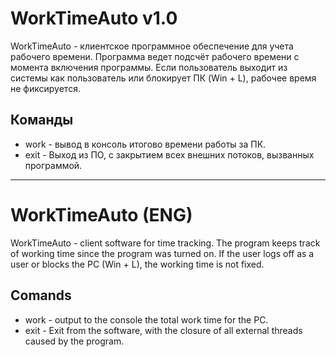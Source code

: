# WorkTimeAuto v1.0
WorkTimeAuto - клиентское программное обеспечение для учета рабочего времени.
Программа ведет подсчёт рабочего времени с момента включения программы. Если пользователь выходит из системы как пользователь или блокирует ПК (Win + L), рабочее время не фиксируется.

## Команды
- work - вывод в консоль итогово времени работы за ПК. 
- exit - Выход из ПО, с закрытием всех внешних потоков, вызванных программой.

---

# WorkTimeAuto (ENG)
WorkTimeAuto - client software for time tracking.
The program keeps track of working time since the program was turned on. If the user logs off as a user or blocks the PC (Win + L), the working time is not fixed.

## Comands
- work - output to the console the total work time for the PC.
- exit - Exit from the software, with the closure of all external threads caused by the program.
